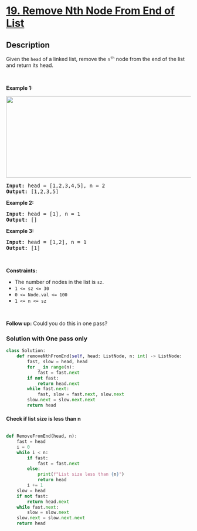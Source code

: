 # [19. Remove Nth Node From End of List](https://leetcode.com/problems/remove-nth-node-from-end-of-list)

## Description

<!-- description:start -->

<p>Given the <code>head</code> of a linked list, remove the <code>n<sup>th</sup></code> node from the end of the list and return its head.</p>

<p>&nbsp;</p>
<p><strong class="example">Example 1:</strong></p>
<img alt="" src="https://fastly.jsdelivr.net/gh/doocs/leetcode@main/solution/0000-0099/0019.Remove%20Nth%20Node%20From%20End%20of%20List/images/remove_ex1.jpg" style="width: 542px; height: 222px;" />
<pre>
<strong>Input:</strong> head = [1,2,3,4,5], n = 2
<strong>Output:</strong> [1,2,3,5]
</pre>

<p><strong class="example">Example 2:</strong></p>

<pre>
<strong>Input:</strong> head = [1], n = 1
<strong>Output:</strong> []
</pre>

<p><strong class="example">Example 3:</strong></p>

<pre>
<strong>Input:</strong> head = [1,2], n = 1
<strong>Output:</strong> [1]
</pre>

<p>&nbsp;</p>
<p><strong>Constraints:</strong></p>

<ul>
	<li>The number of nodes in the list is <code>sz</code>.</li>
	<li><code>1 &lt;= sz &lt;= 30</code></li>
	<li><code>0 &lt;= Node.val &lt;= 100</code></li>
	<li><code>1 &lt;= n &lt;= sz</code></li>
</ul>

<p>&nbsp;</p>
<p><strong>Follow up:</strong> Could you do this in one pass?</p>

### Solution with One pass only
```python
class Solution:
    def removeNthFromEnd(self, head: ListNode, n: int) -> ListNode:
        fast, slow = head, head
        for _ in range(n):
            fast = fast.next
        if not fast:
            return head.next
        while fast.next:
            fast, slow = fast.next, slow.next
        slow.next = slow.next.next
        return head
```

#### Check if list size is less than n

```python

def RemoveFromEnd(head, n):
    fast = head
    i = 0
    while i < n:
        if fast:
            fast = fast.next
        else:
            print(f"List size less than {n}")
            return head
        i += 1
    slow = head
    if not fast:
        return head.next
    while fast.next:
        slow = slow.next
    slow.next = slow.next.next
    return head
```
